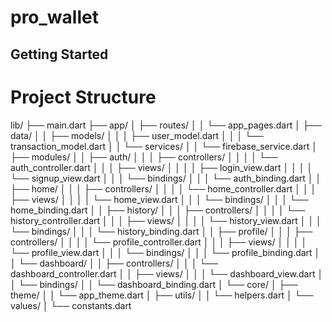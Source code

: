 # pro_wallet



## Getting Started

# Project Structure
lib/
  ├── main.dart
  ├── app/
  │   ├── routes/
  │   │   └── app_pages.dart
  │   ├── data/
  │   │   ├── models/
  │   │   │   ├── user_model.dart
  │   │   │   └── transaction_model.dart
  │   │   └── services/
  │   │       └── firebase_service.dart
  │   ├── modules/
  │   │   ├── auth/
  │   │   │   ├── controllers/
  │   │   │   │   └── auth_controller.dart
  │   │   │   ├── views/
  │   │   │   │   ├── login_view.dart
  │   │   │   │   └── signup_view.dart
  │   │   │   └── bindings/
  │   │   │       └── auth_binding.dart
  │   │   ├── home/
  │   │   │   ├── controllers/
  │   │   │   │   └── home_controller.dart
  │   │   │   ├── views/
  │   │   │   │   └── home_view.dart
  │   │   │   └── bindings/
  │   │   │       └── home_binding.dart
  │   │   ├── history/
  │   │   │   ├── controllers/
  │   │   │   │   └── history_controller.dart
  │   │   │   ├── views/
  │   │   │   │   └── history_view.dart
  │   │   │   └── bindings/
  │   │   │       └── history_binding.dart
  │   │   ├── profile/
  │   │   │   ├── controllers/
  │   │   │   │   └── profile_controller.dart
  │   │   │   ├── views/
  │   │   │   │   └── profile_view.dart
  │   │   │   └── bindings/
  │   │   │       └── profile_binding.dart
  │   │   └── dashboard/
  │   │       ├── controllers/
  │   │       │   └── dashboard_controller.dart
  │   │       ├── views/
  │   │       │   └── dashboard_view.dart
  │   │       └── bindings/
  │   │           └── dashboard_binding.dart
  │   └── core/
  │       ├── theme/
  │       │   └── app_theme.dart
  │       ├── utils/
  │       │   └── helpers.dart
  │       └── values/
  │           └── constants.dart


